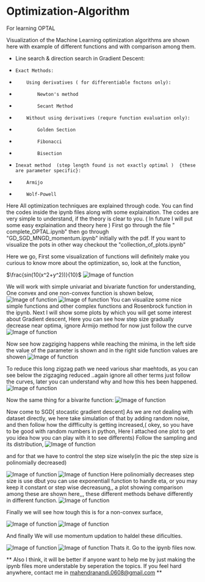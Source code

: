 # Optimization-Algorithm
For learning OPTAL

Visualization of the Machine Learning optimization algorithms are shown here with example of different functions and with comparison among them.


* Line search & direction search in Gradient Descent:
+     Exact Methods:
*         Using derivatives ( for differentiable fnctons only):
*             Newton's method
*             Secant Method
*         Without using derivatives (requre function evaluation only):
*             Golden Section
*             Fibonacci
*             Bisection
*     Inexat method  (step length found is not exactly optimal )  {these are parameter specific}:
*         Armijo
*         Wolf-Powell

Here All optimization techniques are explained through code. You can find the codes inside the ipynb files along with some explaination. The codes are very simple to understand, if the theory is clear to you. ( In future I will put some easy explaination and theory here )
First go through the file " complete_OPTAL.ipynb" then go through "GD_SGD_MNGD_momentum.ipynb" initially with the pdf. If you want to visualize the pots in other way checkout the "collection_of_plots.ipynb"

Here we go,
First some visualization of functions will definitely make you curious to know more about the optimization, so, 
look at the function,

$\frac{sin(10(x^2+y^2))}{10}$
![Image of function](Images/cool.png)

We will work with simple univariat and bivariate function for understanding, One convex and one non-convex function is shown below,
![Image of function](Images/convex_function.png)
![Image of function](Images/non_convex.png)
You can visualize some nice simple functions and other complex functions and Rosenbrock function in the ipynb.
Next I will show some plots by which you will get some interest about Gradient descent,
Here you can see how step size gradually decrease near optima, ignore Armijo method for now just follow the curve
![Image of function](Images/download.png)

Now see how zagziging happens while reaching the minima, in the left side the value of the parameter is shown and in the right side function values are showen
![Image of function](Images/download8.png)

To reduce this long zigzag path we need various shar maehtods, as you can see below the zigzaging reduced ..again ignore all other terms just follow the curves, later you can understand why and how this hes been happened.
![Image of function](Images/download12.png)

Now the same thing for a bivarite function:
![Image of function](Images/download3.png)

Now come to SGD[ stocastic gradient descent]
As we are not dealing with dataset directly, we here take simulation of that by adding random noise, and then follow how the diffficulty is getting increased,( okey, so you have to be good with random numbers in python, Here I attached one plot to get you idea how you can play with it to see differents) Follow the sampling and its distribution,
![Image of function](Images/random.png)

and for that we have to control the step size wisely(in the pic the step size is polinomially decreased)

![Image of function](Images/pr_gd.png)
![Image of function](Images/pr_gd_3d.png)
Here polinomially decreases step size is use dbut you can use exponentiall function to handle eta, or you may keep it constant or step wise decreasung,, a plot showing comparison among these are shown here,,, these different methods behave differently in different function.
![Image of function](Images/compare.png)


Finally we will see how tough this is for a non-convex surface,

![Image of function](Images/pr_gd_cncv.png)
![Image of function](Images/pr_gd_cncv_3d.png)

And finally We will use momentum updation to haldel these dificulties.

![Image of function](Images/momentum.png)
![Image of function](Images/momentum_3d.png)
Thats it. Go to the ipynb files now.

**
Also I think, it will be better if anyone want to help me by just making the ipynb files more understable by seperation the topics.
If you feel hard anywhere, contact me in mahendranandi.0608@gmail.com
**
